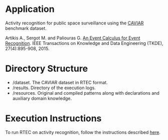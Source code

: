# Application

Activity recognition for public space surveillance using the [CAVIAR](http://homepages.inf.ed.ac.uk/rbf/CAVIARDATA1/) benchmark dataset.

Artikis A., Sergot M. and Paliouras G. [An Event Calculus for Event Recognition](http://cer.iit.demokritos.gr/publications/papers/2015/artikis-TKDE14.pdf). IEEE Transactions on Knowledge and Data Engineering (TKDE), 27(4):895-908, 2015.

# Directory Structure
- /dataset. The CAVIAR dataset in RTEC format.
- /results. Directory of the execution logs.
- /resources. Original and compiled patterns along with declarations and auxiliary domain knowledge.

# Execution Instructions

To run RTEC on activity recognition, follow the instructions described [here](../../docs/prolog-execution.md).
